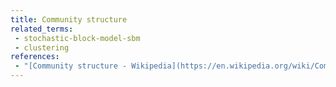 ```yaml
---
title: Community structure
related_terms:
 - stochastic-block-model-sbm
 - clustering
references:
 - "[Community structure - Wikipedia](https://en.wikipedia.org/wiki/Community_structure)"
---
```

